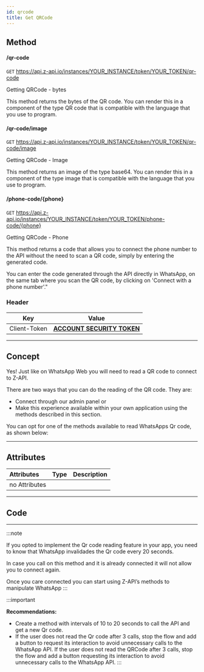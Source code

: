 ```yaml
---
id: qrcode
title: Get QRCode
---
```


## Method

#### /qr-code

`GET` https://api.z-api.io/instances/YOUR_INSTANCE/token/YOUR_TOKEN/qr-code

Getting QRCode - bytes

This method returns the bytes of the QR code. You can render this in a component of the type QR code that is compatible with the language that you use to program.

#### /qr-code/image

`GET` https://api.z-api.io/instances/YOUR_INSTANCE/token/YOUR_TOKEN/qr-code/image

Getting QRCode - Image

This method returns an image of the type base64. You can render this in a component of the type image that is compatible with the language that you use to program.

#### /phone-code/{phone}

`GET` https://api.z-api.io/instances/YOUR_INSTANCE/token/YOUR_TOKEN/phone-code/{phone}

Getting QRCode - Phone

This method returns a code that allows you to connect the phone number to the API without the need to scan a QR code, simply by entering the generated code.

You can enter the code generated through the API directly in WhatsApp, on the same tab where you scan the QR code, by clicking on 'Connect with a phone number'."

### Header

|      Key       |            Value            |
| :------------: |     :-----------------:     |
|  Client-Token  | **[ACCOUNT SECURITY TOKEN](../security/client-token)** |

---

## Concept

Yes! Just like on WhatsApp Web you will need to read a QR code to connect to Z-API.

There are two ways that you can do the reading of the QR code. They are:

- Connect through our admin panel or
- Make this experience available within your own application using the methods described in this section.

You can opt for one of the methods available to read WhatsApps Qr code, as shown below: 

---

## Attributes 

| Attributes    | Type | Description |
| :------------ | :--: | :---------- |
| no Attributes |      |             |

---

## Code

---

:::note

If you opted to implement the Qr code reading feature in your app, you need to know that WhatsApp invalidades the Qr code every 20 seconds.

In case you call on this method and it is already connected it will not allow you to connect again.

Once you care connected you can start using Z-API’s methods to manipulate WhatsApp 
:::

:::important

**Recommendations:**

- Create a method with intervals of 10 to 20 seconds to call the API and get a new Qr code.
- If the user does not read the Qr code after 3 calls, stop the flow and add a button to request its interaction to avoid unnecessary calls to the WhatsApp API. If the user does not read the QRCode after 3 calls, stop the flow and add a button requesting its interaction to avoid unnecessary calls to the WhatsApp API.
:::
